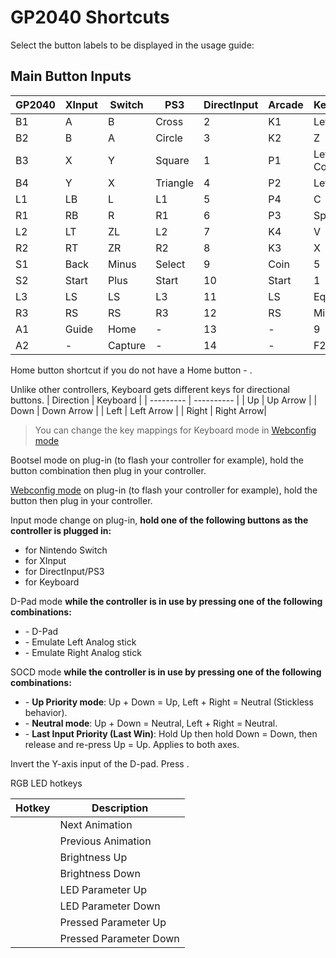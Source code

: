 # GP2040 Shortcuts

Select the button labels to be displayed in the usage guide: <label-selector></label-selector>

## Main Button Inputs

| GP2040  | XInput | Switch  | PS3          | DirectInput  | Arcade | Keyboard    |
| ------- | ------ | ------- | ------------ | ------------ | ------ | ----------- |
| B1      | A      | B       | Cross        | 2            | K1     | Left Shift  |
| B2      | B      | A       | Circle       | 3            | K2     | Z           |
| B3      | X      | Y       | Square       | 1            | P1     | Left Control|
| B4      | Y      | X       | Triangle     | 4            | P2     | Left Alt    |
| L1      | LB     | L       | L1           | 5            | P4     | C           |
| R1      | RB     | R       | R1           | 6            | P3     | Spacebar    |
| L2      | LT     | ZL      | L2           | 7            | K4     | V           |
| R2      | RT     | ZR      | R2           | 8            | K3     | X           |
| S1      | Back   | Minus   | Select       | 9            | Coin   | 5           |
| S2      | Start  | Plus    | Start        | 10           | Start  | 1           |
| L3      | LS     | LS      | L3           | 11           | LS     | Equal       |
| R3      | RS     | RS      | R3           | 12           | RS     | Minus       |
| A1      | Guide  | Home    | -            | 13           | -      | 9           |
| A2      | -      | Capture | -            | 14           | -      | F2          |

Home button shortcut if you do not have a Home button - <hotkey v-bind:buttons='["S1", "S2", "Up"]'></hotkey>.

Unlike other controllers, Keyboard gets different keys for directional buttons.
| Direction | Keyboard   |
| --------- | ---------- |
| Up        | Up Arrow   |
| Down      | Down Arrow |
| Left      | Left Arrow |
| Right     | Right Arrow|

> You can change the key mappings for Keyboard mode in [Webconfig mode](web-configurator.md)

Bootsel mode on plug-in (to flash your controller for example), hold the <hotkey v-bind:buttons='["S1", "S2", "Up"]'></hotkey> button combination then plug in your controller.

[Webconfig mode](web-configurator.md) on plug-in (to flash your controller for example), hold the <hotkey v-bind:buttons='["S2"]'></hotkey> button then plug in your controller.


Input mode change on plug-in, **hold one of the following buttons as the controller is plugged in:**

* <hotkey v-bind:buttons='["B1"]'></hotkey> for Nintendo Switch
* <hotkey v-bind:buttons='["B2"]'></hotkey> for XInput
* <hotkey v-bind:buttons='["B3"]'></hotkey> for DirectInput/PS3
* <hotkey v-bind:buttons='["B4"]'></hotkey> for Keyboard


D-Pad mode **while the controller is in use by pressing one of the following combinations:**

* <hotkey v-bind:buttons='["S1", "S2", "Down"]'></hotkey> - D-Pad
* <hotkey v-bind:buttons='["S1", "S2", "Left"]'></hotkey> - Emulate Left Analog stick
* <hotkey v-bind:buttons='["S1", "S2", "Right"]'></hotkey> - Emulate Right Analog stick


SOCD mode **while the controller is in use by pressing one of the following combinations:**

* <hotkey v-bind:buttons='["S2", "A1", "Up"]'></hotkey> - **Up Priority mode**: Up + Down = Up, Left + Right = Neutral (Stickless behavior).
* <hotkey v-bind:buttons='["S2", "A1", "Down"]'></hotkey> - **Neutral mode**: Up + Down = Neutral, Left + Right = Neutral.
* <hotkey v-bind:buttons='["S2", "A1", "Left"]'></hotkey> - **Last Input Priority (Last Win)**: Hold Up then hold Down = Down, then release and re-press Up = Up. Applies to both axes.


Invert the Y-axis input of the D-pad.  Press <hotkey v-bind:buttons='["S2", "A1", "Right"]'></hotkey>.


RGB LED hotkeys

| Hotkey | Description |
| - | - |
| <hotkey v-bind:buttons='["S1", "S2", "B3"]'></hotkey> | Next Animation |
| <hotkey v-bind:buttons='["S1", "S2", "B1"]'></hotkey> | Previous Animation |
| <hotkey v-bind:buttons='["S1", "S2", "B4"]'></hotkey> | Brightness Up |
| <hotkey v-bind:buttons='["S1", "S2", "B2"]'></hotkey> | Brightness Down |
| <hotkey v-bind:buttons='["S1", "S2", "R1"]'></hotkey> | LED Parameter Up |
| <hotkey v-bind:buttons='["S1", "S2", "R2"]'></hotkey> | LED Parameter Down |
| <hotkey v-bind:buttons='["S1", "S2", "L1"]'></hotkey> | Pressed Parameter Up |
| <hotkey v-bind:buttons='["S1", "S2", "L2"]'></hotkey> | Pressed Parameter Down |
